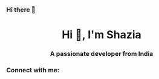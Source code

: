 ### Hi there 👋

<h1 align="center">Hi 👋, I'm Shazia</h1>
<h3 align="center">A passionate developer from India</h3>

<h3 align="left">Connect with me:</h3>
<p align="left">
</p>
